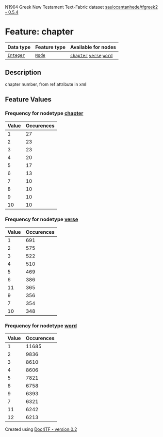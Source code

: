 N1904 Greek New Testament Text-Fabric dataset [saulocantanhede/tfgreek2 - 0.5.4](https://github.com/saulocantanhede/tfgreek2)
# Feature: chapter
Data type|Feature type|Available for nodes
---|---|---
[`Integer`](featurebydatatype.md#integer)|[`Node`](featurebytype.md#node)| [`chapter`](featurebynodetype.md#chapter)  [`verse`](featurebynodetype.md#verse)  [`word`](featurebynodetype.md#word) 
## Description
chapter number, from ref attribute in xml
## Feature Values
### Frequency for nodetype [chapter](featurebynodetype.md#chapter)
Value|Occurences
---|---
1|27
2|23
3|23
4|20
5|17
6|13
7|10
8|10
9|10
10|10
### Frequency for nodetype [verse](featurebynodetype.md#verse)
Value|Occurences
---|---
1|691
2|575
3|522
4|510
5|469
6|386
11|365
9|356
7|354
10|348
### Frequency for nodetype [word](featurebynodetype.md#word)
Value|Occurences
---|---
1|11685
2|9836
3|8610
4|8606
5|7821
6|6758
9|6393
7|6321
11|6242
12|6213
 

Created using [Doc4TF - version 0.2](https://github.com/tonyjurg/Doc4TF) 